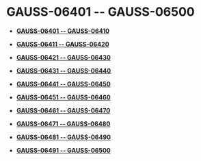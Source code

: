 # GAUSS-06401 -- GAUSS-06500<a name="EN-US_TOPIC_0302072966"></a>

-   **[GAUSS-06401 -- GAUSS-06410](gauss-06401----gauss-06410.md)**  

-   **[GAUSS-06411 -- GAUSS-06420](gauss-06411----gauss-06420.md)**  

-   **[GAUSS-06421 -- GAUSS-06430](gauss-06421----gauss-06430.md)**  

-   **[GAUSS-06431 -- GAUSS-06440](gauss-06431----gauss-06440.md)**  

-   **[GAUSS-06441 -- GAUSS-06450](gauss-06441----gauss-06450.md)**  

-   **[GAUSS-06451 -- GAUSS-06460](gauss-06451----gauss-06460.md)**  

-   **[GAUSS-06461 -- GAUSS-06470](gauss-06461----gauss-06470.md)**  

-   **[GAUSS-06471 -- GAUSS-06480](gauss-06471----gauss-06480.md)**  

-   **[GAUSS-06481 -- GAUSS-06490](gauss-06481----gauss-06490.md)**  

-   **[GAUSS-06491 -- GAUSS-06500](gauss-06491----gauss-06500.md)**  


